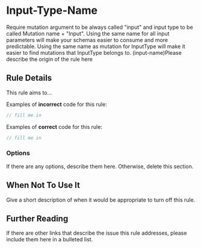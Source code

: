 # Input-Type-Name

Require mutation argument to be always called &#34;input&#34; and input type to be called Mutation name + &#34;Input&#34;. Using the same name for all input parameters will make your schemas easier to consume and more predictable. Using the same name as mutation for InputType will make it easier to find mutations that InputType belongs to. (input-name)Please describe the origin of the rule here

## Rule Details

This rule aims to...

Examples of **incorrect** code for this rule:

```js
// fill me in
```

Examples of **correct** code for this rule:

```js
// fill me in
```

### Options

If there are any options, describe them here. Otherwise, delete this section.

## When Not To Use It

Give a short description of when it would be appropriate to turn off this rule.

## Further Reading

If there are other links that describe the issue this rule addresses, please include them here in a bulleted list.
